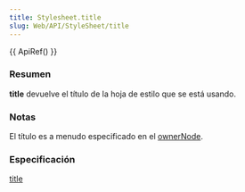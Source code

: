 ```yaml
---
title: Stylesheet.title
slug: Web/API/StyleSheet/title
---
```


{{ ApiRef() }}

### Resumen

**title** devuelve el título de la hoja de estilo que se está usando.

### Notas

El título es a menudo especificado en el [ownerNode](/es/DOM/stylesheet.ownerNode).

### Especificación

[title](http://www.w3.org/TR/2000/REC-DOM-Level-2-Style-20001113/stylesheets.html#StyleSheets-StyleSheet-title)
